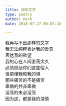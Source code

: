 ```yaml
---  
title: 阔别文字  
type: poetry  
author: Herb  
date: 2018-07-27 00:07:43  

---  
```

我再写不出那样的文字  
我无法纯粹表达我的爱意  
表达我的欲望  
我的心在人间游荡太久  
必须顾及你们这些俗人    
谁能懂我和我的诗  
那些痛苦的不是痛苦  
卑微的并非卑微  
淫荡的未必淫荡  
因为这，都是我的深情